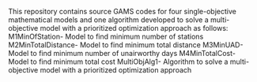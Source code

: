 This repository contains source GAMS codes for four single-objective mathematical models and one algorithm developed to solve a multi-objective model with a prioritized optimization approach as follows:
M1MinOfStation- Model to find minimum number of stations
M2MinTotalDistance- Model to find minimum total distance
M3MinUAD- Model to find minimum number of unairworthy days
M4MinTotalCost- Model to find minimum total cost
MultiObjAlg1- Algorithm to solve a multi-objective model with a prioritized optimization approach
